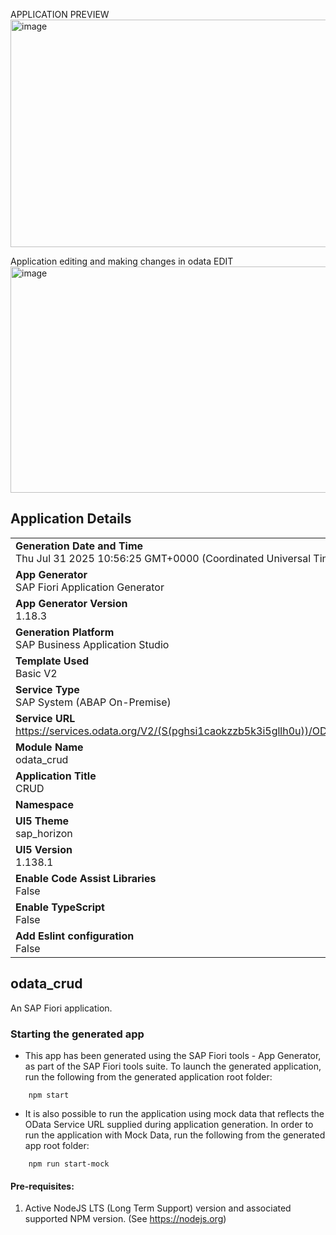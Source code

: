 APPLICATION PREVIEW
<img width="911" height="364" alt="image" src="https://github.com/user-attachments/assets/d5dbc0bd-a645-411e-be8a-77503bd6b6e6" />

Application editing and making changes in odata 
EDIT
<img width="902" height="362" alt="image" src="https://github.com/user-attachments/assets/bff0d808-5400-454d-a4e1-ec42086ca29f" />




## Application Details
|               |
| ------------- |
|**Generation Date and Time**<br>Thu Jul 31 2025 10:56:25 GMT+0000 (Coordinated Universal Time)|
|**App Generator**<br>SAP Fiori Application Generator|
|**App Generator Version**<br>1.18.3|
|**Generation Platform**<br>SAP Business Application Studio|
|**Template Used**<br>Basic V2|
|**Service Type**<br>SAP System (ABAP On-Premise)|
|**Service URL**<br>https://services.odata.org/V2/(S(pghsi1caokzzb5k3i5gllh0u))/OData/OData.svc/|
|**Module Name**<br>odata_crud|
|**Application Title**<br>CRUD |
|**Namespace**<br>|
|**UI5 Theme**<br>sap_horizon|
|**UI5 Version**<br>1.138.1|
|**Enable Code Assist Libraries**<br>False|
|**Enable TypeScript**<br>False|
|**Add Eslint configuration**<br>False|

## odata_crud

An SAP Fiori application.

### Starting the generated app

-   This app has been generated using the SAP Fiori tools - App Generator, as part of the SAP Fiori tools suite.  To launch the generated application, run the following from the generated application root folder:

```
    npm start
```

- It is also possible to run the application using mock data that reflects the OData Service URL supplied during application generation.  In order to run the application with Mock Data, run the following from the generated app root folder:

```
    npm run start-mock
```

#### Pre-requisites:

1. Active NodeJS LTS (Long Term Support) version and associated supported NPM version.  (See https://nodejs.org)


